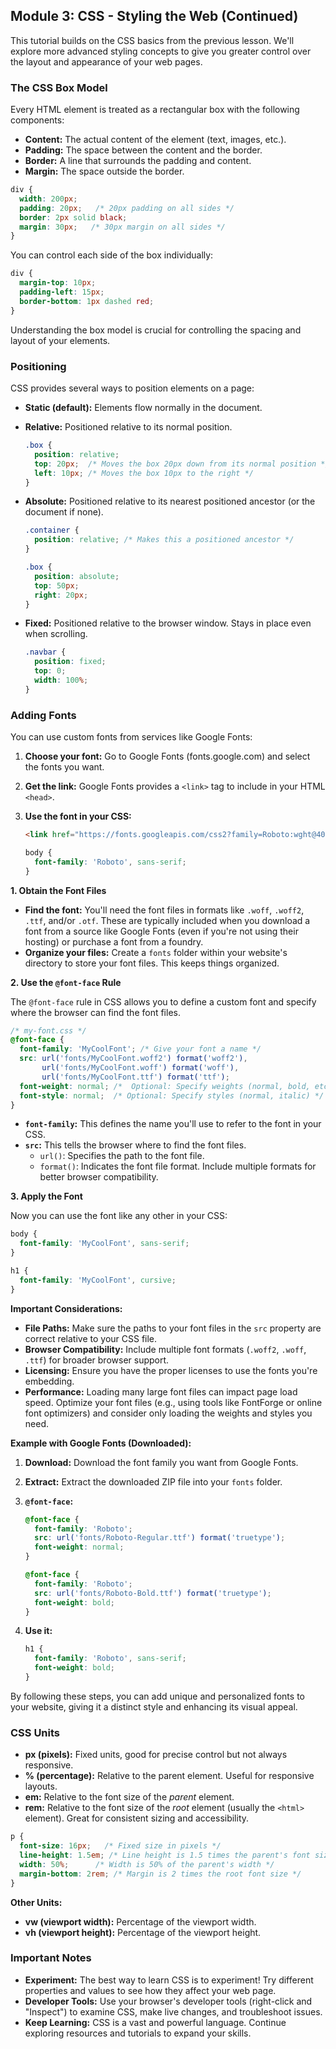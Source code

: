 ## Module 3: CSS - Styling the Web (Continued)

This tutorial builds on the CSS basics from the previous lesson. We'll explore more advanced styling concepts to give you greater control over the layout and appearance of your web pages.

### The CSS Box Model

Every HTML element is treated as a rectangular box with the following components:

* **Content:**  The actual content of the element (text, images, etc.).
* **Padding:**  The space between the content and the border.
* **Border:**  A line that surrounds the padding and content.
* **Margin:**  The space outside the border.

```css
div {
  width: 200px;
  padding: 20px;   /* 20px padding on all sides */
  border: 2px solid black; 
  margin: 30px;   /* 30px margin on all sides */
}
```

You can control each side of the box individually:

```css
div {
  margin-top: 10px;
  padding-left: 15px;
  border-bottom: 1px dashed red;
}
```

Understanding the box model is crucial for controlling the spacing and layout of your elements.

### Positioning

CSS provides several ways to position elements on a page:

* **Static (default):** Elements flow normally in the document.
* **Relative:**  Positioned relative to its normal position.

   ```css
   .box {
     position: relative;
     top: 20px;  /* Moves the box 20px down from its normal position */
     left: 10px; /* Moves the box 10px to the right */
   }
   ```

* **Absolute:** Positioned relative to its nearest positioned ancestor (or the document if none).

   ```css
   .container {
     position: relative; /* Makes this a positioned ancestor */
   }

   .box {
     position: absolute;
     top: 50px; 
     right: 20px;
   }
   ```

* **Fixed:** Positioned relative to the browser window. Stays in place even when scrolling.

   ```css
   .navbar {
     position: fixed;
     top: 0;
     width: 100%; 
   }
   ```

### Adding Fonts

You can use custom fonts from services like Google Fonts:

1. **Choose your font:**  Go to Google Fonts (fonts.google.com) and select the fonts you want.
2. **Get the link:** Google Fonts provides a `<link>` tag to include in your HTML `<head>`.
3. **Use the font in your CSS:**

   ```html
   <link href="https://fonts.googleapis.com/css2?family=Roboto:wght@400;700&display=swap" rel="stylesheet">  
   ```

   ```css
   body {
     font-family: 'Roboto', sans-serif;
   }
   ```


**1. Obtain the Font Files**

* **Find the font:** You'll need the font files in formats like `.woff`, `.woff2`, `.ttf`, and/or `.otf`. These are typically included when you download a font from a source like Google Fonts (even if you're not using their hosting) or purchase a font from a foundry.
* **Organize your files:** Create a `fonts` folder within your website's directory to store your font files. This keeps things organized.

**2. Use the `@font-face` Rule**

The `@font-face` rule in CSS allows you to define a custom font and specify where the browser can find the font files.

```css
/* my-font.css */
@font-face {
  font-family: 'MyCoolFont'; /* Give your font a name */
  src: url('fonts/MyCoolFont.woff2') format('woff2'),
       url('fonts/MyCoolFont.woff') format('woff'),
       url('fonts/MyCoolFont.ttf') format('ttf'); 
  font-weight: normal; /*  Optional: Specify weights (normal, bold, etc.) */
  font-style: normal;  /* Optional: Specify styles (normal, italic) */
}
```

* **`font-family`:**  This defines the name you'll use to refer to the font in your CSS.
* **`src`:** This tells the browser where to find the font files.
    * `url()`:  Specifies the path to the font file.
    * `format()`:  Indicates the font file format. Include multiple formats for better browser compatibility.

**3. Apply the Font**

Now you can use the font like any other in your CSS:

```css
body {
  font-family: 'MyCoolFont', sans-serif; 
}

h1 {
  font-family: 'MyCoolFont', cursive;
}
```

**Important Considerations:**

* **File Paths:**  Make sure the paths to your font files in the `src` property are correct relative to your CSS file.
* **Browser Compatibility:**  Include multiple font formats (`.woff2`, `.woff`, `.ttf`) for broader browser support.
* **Licensing:**  Ensure you have the proper licenses to use the fonts you're embedding.
* **Performance:**  Loading many large font files can impact page load speed. Optimize your font files (e.g., using tools like FontForge or online font optimizers) and consider only loading the weights and styles you need.

**Example with Google Fonts (Downloaded):**

1. **Download:** Download the font family you want from Google Fonts.
2. **Extract:** Extract the downloaded ZIP file into your `fonts` folder.
3. **`@font-face`:**

   ```css
   @font-face {
     font-family: 'Roboto';
     src: url('fonts/Roboto-Regular.ttf') format('truetype'); 
     font-weight: normal;
   }

   @font-face {
     font-family: 'Roboto';
     src: url('fonts/Roboto-Bold.ttf') format('truetype');
     font-weight: bold;
   }
   ```

4. **Use it:**

   ```css
   h1 {
     font-family: 'Roboto', sans-serif;
     font-weight: bold;
   }
   ```

By following these steps, you can add unique and personalized fonts to your website, giving it a distinct style and enhancing its visual appeal.


### CSS Units

* **px (pixels):** Fixed units, good for precise control but not always responsive.
* **% (percentage):** Relative to the parent element. Useful for responsive layouts.
* **em:** Relative to the font size of the *parent* element.
* **rem:** Relative to the font size of the *root* element (usually the `<html>` element). Great for consistent sizing and accessibility.

```css
p {
  font-size: 16px;   /* Fixed size in pixels */
  line-height: 1.5em; /* Line height is 1.5 times the parent's font size */
  width: 50%;      /* Width is 50% of the parent's width */
  margin-bottom: 2rem; /* Margin is 2 times the root font size */
}
```

**Other Units:**

* **vw (viewport width):** Percentage of the viewport width.
* **vh (viewport height):** Percentage of the viewport height.

### Important Notes

* **Experiment:**  The best way to learn CSS is to experiment! Try different properties and values to see how they affect your web page.
* **Developer Tools:**  Use your browser's developer tools (right-click and "Inspect") to examine CSS, make live changes, and troubleshoot issues.
* **Keep Learning:**  CSS is a vast and powerful language. Continue exploring resources and tutorials to expand your skills.

